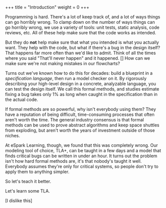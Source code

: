 +++
title = "Introduction"
weight = 0
+++

Programming is hard. There's a lot of keep track of, and a lot of ways things can go horribly wrong. To clamp down on the number of ways things can go horribly wrong, we use a variety of tools: unit tests, static analysis, code reviews, etc. All of these help make sure that the code works as intended.

But they do **not** help make sure that what you intended is what you actually want. They help with the code, but what if there's a bug in the design itself? That happens far more often than we'd like to admit. Think of all the times where you said "That'll never happen" and it happened. [] How can we make sure we're not making mistakes in our flowcharts?

Turns out we've known how to do this for decades: build a blueprint in a _specification language_, then run a model checker on it. By rigorously describing your high-level design in a concrete, analyzable language, you can test the design itself. We call this formal methods, and studies estimate fixing a bug takes only 1% as long when caught in the specification than in the actual code.

If formal methods are so powerful, why isn't everybody using them? They have a reputation of being difficult, time-consuming processes that often aren't worth the time. The general industry consensus is that formal methods can be used to prove abstract algorithms and keep space shuttles from exploding, but aren't worth the years of investment outside of those niches.  

At eSpark Learning, though, we found that this was completely wrong. Our modeling tool of choice, TLA+, can be taught in a few days and a model that finds critical bugs can be written in under an hour. It turns out the problem isn't how hard formal methods are, it's that nobody's taught it well. Everybody assumes they're only for critical systems, so people don't try to apply them to anything simpler.

So let's teach it better.

Let's learn some TLA.

[I dislike this]

